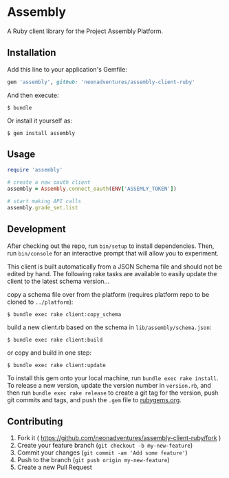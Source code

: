 # Assembly

A Ruby client library for the Project Assembly Platform.

## Installation

Add this line to your application's Gemfile:

```ruby
gem 'assembly', github: 'neonadventures/assembly-client-ruby'
```

And then execute:

    $ bundle

Or install it yourself as:

    $ gem install assembly

## Usage

```ruby
require 'assembly'

# create a new oauth client
assembly = Assembly.connect_oauth(ENV['ASSEMLY_TOKEN'])

# start making API calls
assembly.grade_set.list
```

## Development

After checking out the repo, run `bin/setup` to install dependencies. Then, run `bin/console` for an interactive prompt that will allow you to experiment.

This client is built automatically from a JSON Schema file and should not be edited by hand. The following rake tasks are available to easily update the client to the latest schema version...

copy a schema file over from the platform (requires platform repo to be cloned to `../platform`):

    $ bundle exec rake client:copy_schema

build a new client.rb based on the schema in `lib/assembly/schema.json`:

    $ bundle exec rake client:build

or copy and build in one step:

    $ bundle exec rake client:update

To install this gem onto your local machine, run `bundle exec rake install`. To release a new version, update the version number in `version.rb`, and then run `bundle exec rake release` to create a git tag for the version, push git commits and tags, and push the `.gem` file to [rubygems.org](https://rubygems.org).

## Contributing

1. Fork it ( https://github.com/neonadventures/assembly-client-ruby/fork )
2. Create your feature branch (`git checkout -b my-new-feature`)
3. Commit your changes (`git commit -am 'Add some feature'`)
4. Push to the branch (`git push origin my-new-feature`)
5. Create a new Pull Request

